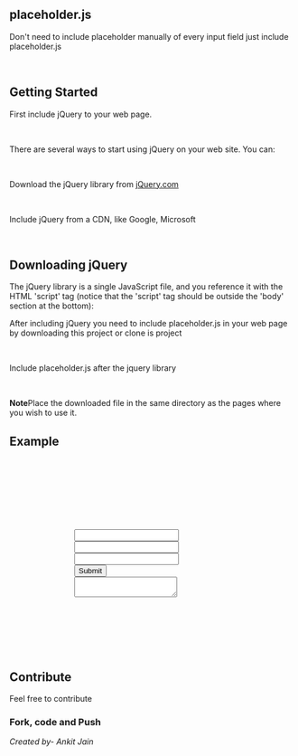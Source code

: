 <h2>placeholder.js</h2>

<p>Don't need to include placeholder manually of every input field just include placeholder.js</p><br>

<h2>Getting Started</h2>

<p>First include jQuery to your web page.</p><br>

<p>There are several ways to start using jQuery on your web site. You can:</p><br>

<p>Download the jQuery library from <a href="http://www.jQuery.com">jQuery.com</a></p><br>
<p>Include jQuery from a CDN, like Google, Microsoft</p><br>

<h2>Downloading jQuery</h2>
<p>The jQuery library is a single JavaScript file, and you reference it with the HTML 'script' tag (notice that the 'script' tag should be outside the 'body' section at the bottom):</p>

<code><script src="jquery-3.0.0.min.js"></script></code>

<p>After including jQuery you need to include placeholder.js in your web page by downloading this project or clone is project</p><br>
<p>Include placeholder.js after the jquery library</p><br>

<code><script type="text/javascript" src="placeholder.js"></script></code>

<p><b>Note</b>Place the downloaded file in the same directory as the pages where you wish to use it.</p>

<h2>Example</h2>
<code>
	<!DOCTYPE html>
	<html>
		<head>
			<title>Index</title>
		</head>
		<body>
			<form>
				<input type="text" name="name">
				<input type="email" name="email">
				<input  name="mobile">
				<input type="submit">
				<textarea></textarea>
			</form>
		</body>
		<script type="text/javascript" src="jquery-3.0.0.min.js"></script> 
			<script type="text/javascript" src="placeholder.js"></script>
	</html>
</code>
<h2>Contribute</h2>
<p>Feel free to contribute</p>
<h3>Fork, code and Push</h3>

<address>Created by- Ankit Jain</address>
